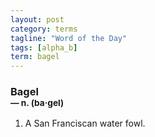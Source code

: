 ```yaml
---
layout: post
category: terms
tagline: "Word of the Day"
tags: [alpha_b]
term: bagel
---
```


<h3>Bagel<br/> <small>&mdash; n. (ba<span>&middot;</span>gel)</small></h3>
<p><ol>
<li>A San Franciscan water fowl.</li>
</ol></p>
